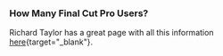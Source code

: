 ### How Many Final Cut Pro Users?

Richard Taylor has a great page with all this information [here](https://fcpx.tv/pages1/fcp-installed-base.html){target="_blank"}.
